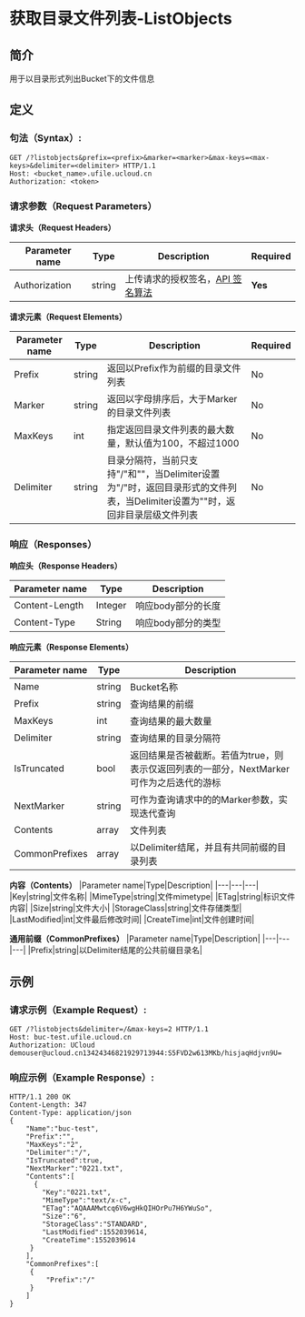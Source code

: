 # 获取目录文件列表-ListObjects

## 简介

用于以目录形式列出Bucket下的文件信息

## 定义

### 句法（Syntax）:

```
GET /?listobjects&prefix=<prefix>&marker=<marker>&max-keys=<max-keys>&delimiter=<delimiter> HTTP/1.1
Host: <bucket_name>.ufile.ucloud.cn
Authorization: <token>
```

### 请求参数（Request Parameters）

**请求头（Request Headers）**

|Parameter name|Type|Description|Required|
|---|---|---|---|
|Authorization|string|上传请求的授权签名，[API 签名算法](https://docs.ucloud.cn/ufile/api/authorization?id=%e6%96%87%e4%bb%b6%e7%ae%a1%e7%90%86%e7%ad%be%e5%90%8d%e7%ae%97%e6%b3%95) 	|**Yes**|

**请求元素（Request Elements）**

|Parameter name|Type|Description|Required|
|---|---|---|---|
|Prefix|string|返回以Prefix作为前缀的目录文件列表|No|
|Marker|string|返回以字母排序后，大于Marker的目录文件列表|No|
|MaxKeys|int|指定返回目录文件列表的最大数量，默认值为100，不超过1000|No|
|Delimiter|string|目录分隔符，当前只支持"/"和""，当Delimiter设置为"/"时，返回目录形式的文件列表，当Delimiter设置为""时，返回非目录层级文件列表|No|

### 响应（Responses）

**响应头（Response Headers）**

|Parameter name|Type|Description|
|---|---|---|
|Content-Length|Integer|响应body部分的长度|
|Content-Type|String|响应body部分的类型|

**响应元素（Response Elements）**

|Parameter name|Type|Description|
|---|---|---|
|Name|string|Bucket名称|
|Prefix|string|查询结果的前缀|
|MaxKeys|int|查询结果的最大数量|
|Delimiter|string|查询结果的目录分隔符|
|IsTruncated|bool|返回结果是否被截断。若值为true，则表示仅返回列表的一部分，NextMarker可作为之后迭代的游标|
|NextMarker|string|可作为查询请求中的的Marker参数，实现迭代查询|
|Contents|array|文件列表|
|CommonPrefixes|array|以Delimiter结尾，并且有共同前缀的目录列表|

**内容（Contents）**
|Parameter name|Type|Description|
|---|---|---|
|Key|string|文件名称|
|MimeType|string|文件mimetype|
|ETag|string|标识文件内容|
|Size|string|文件大小|
|StorageClass|string|文件存储类型|
|LastModified|int|文件最后修改时间|
|CreateTime|int|文件创建时间|

**通用前缀（CommonPrefixes）**
|Parameter name|Type|Description|
|---|---|---|
|Prefix|string|以Delimiter结尾的公共前缀目录名|

## 示例

### 请求示例（Example Request）:
```
GET /?listobjects&delimiter=/&max-keys=2 HTTP/1.1
Host: buc-test.ufile.ucloud.cn
Authorization: UCloud demouser@ucloud.cn13424346821929713944:S5FVD2w613MKb/hisjaqHdjvn9U=
```

### 响应示例（Example Response）:
```
HTTP/1.1 200 OK
Content-Length: 347
Content-Type: application/json
{
    "Name":"buc-test",
    "Prefix":"",
    "MaxKeys":"2",
    "Delimiter":"/",
    "IsTruncated":true,
    "NextMarker":"0221.txt",
    "Contents":[
      {
        "Key":"0221.txt",
        "MimeType":"text/x-c",
        "ETag":"AQAAAMwtcq6V6wgHkQIHOrPu7H6YWuSo",
        "Size":"6",
        "StorageClass":"STANDARD",
        "LastModified":1552039614,
        "CreateTime":1552039614
     }
    ],
    "CommonPrefixes":[
     {
         "Prefix":"/"
     }
    ]
}
```

